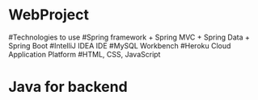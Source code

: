 # WebProject
#Technologies to use
#Spring framework + Spring MVC + Spring Data + Spring Boot
#IntelliJ IDEA IDE
#MySQL Workbench
#Heroku Cloud Application Platform
#HTML, CSS, JavaScript
# Java for backend
